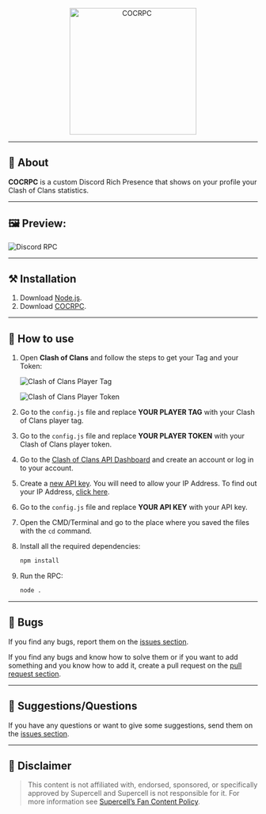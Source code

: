 <p align="center">
	<a target="_blank" href="https://github.com/Fastxyz/COCRPC" title="COCRPC">
		<img src="https://i.imgur.com/CBJXt2K.png" width="256" alt="COCRPC" draggable="false">
	</a>
</p>

---

## **📙 About**

**COCRPC** is a custom Discord Rich Presence that shows on your profile your Clash of Clans statistics.

---

## **🖼️ Preview:**

![Discord RPC](https://i.imgur.com/Xt2NRs9.png)

---

## **⚒️ Installation**

1. Download [Node.js](https://nodejs.org/en/download).
2. Download [COCRPC](https://github.com/Fastxyz/COCRPC/archive/refs/heads/main.zip).

---

## **🚀 How to use**

1. Open **Clash of Clans** and follow the steps to get your Tag and your Token:

   ![Clash of Clans Player Tag](https://i.imgur.com/wqbWCPW.gif)

   ![Clash of Clans Player Token](https://i.imgur.com/Fh4aKlG.gif)

2. Go to the `config.js` file and replace **YOUR PLAYER TAG** with your Clash of Clans player tag.
3. Go to the `config.js` file and replace **YOUR PLAYER TOKEN** with your Clash of Clans player token.
4. Go to the [Clash of Clans API Dashboard](https://developer.clashofclans.com) and create an account or log in to your account.
5. Create a [new API key](https://developer.clashofclans.com/#/new-key). You will need to allow your IP Address. To find out your IP Address, [click here](https://nordvpn.com/what-is-my-ip).
6. Go to the `config.js` file and replace **YOUR API KEY** with your API key.
7. Open the CMD/Terminal and go to the place where you saved the files with the `cd` command.
8. Install all the required dependencies:

   ```cmd
   npm install
   ```

9. Run the RPC:

   ```cmd
   node .
   ```

---

## 🐛 **Bugs**

If you find any bugs, report them on the [issues section](https://github.com/Fastxyz/COCRPC/issues).

If you find any bugs and know how to solve them or if you want to add something and you know how to add it, create a pull request on the [pull request section](https://github.com/Fastxyz/COCRPC/pulls).

---

## 💁 **Suggestions/Questions**

If you have any questions or want to give some suggestions, send them on the [issues section](https://github.com/Fastxyz/COCRPC/issues).

---

## 📌 **Disclaimer**

> This content is not affiliated with, endorsed, sponsored, or specifically approved by Supercell and Supercell is not responsible for it. For more information see [Supercell’s Fan Content Policy](https://supercell.com/fan-content-policy).
